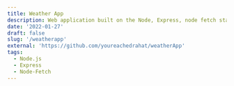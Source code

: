 ```yaml
---
title: Weather App
description: Web application built on the Node, Express, node fetch stack with the intention of looking for real time stats of weather & to make hands on API uasage.
date: '2022-01-27'
draft: false
slug: '/weatherapp'
external: 'https://github.com/youreachedrahat/weatherApp'
tags:
  - Node.js
  - Express
  - Node-Fetch
---
```

